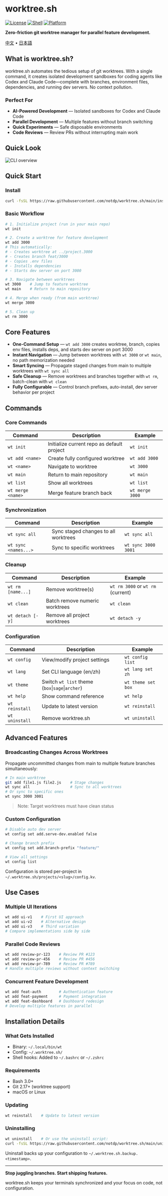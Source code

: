 # worktree.sh

[![License](https://img.shields.io/badge/license-AGPL--3.0-blue.svg?style=flat-square)](LICENSE)
[![Shell](https://img.shields.io/badge/shell-bash%203.0%2B-green.svg?style=flat-square)](https://www.gnu.org/software/bash/)
[![Platform](https://img.shields.io/badge/platform-macOS%20%7C%20Linux-lightgrey.svg?style=flat-square)](https://github.com/notdp/worktree.sh)

**Zero-friction git worktree manager for parallel feature development.**

[中文](README.zh-CN.md) • [日本語](README.ja.md)

## What is worktree.sh?

worktree.sh automates the tedious setup of git worktrees. With a single command, it creates isolated development sandboxes for coding agents like Codex and Claude Code—complete with branches, environment files, dependencies, and running dev servers. No context pollution.

### Perfect For

- **AI-Powered Development** — Isolated sandboxes for Codex and Claude Code
- **Parallel Development** — Multiple features without branch switching
- **Quick Experiments** — Safe disposable environments
- **Code Reviews** — Review PRs without interrupting main work

## Quick Look

![CLI overview](asset/worktree.sh.screenshot-1.png)

## Quick Start

### Install

```bash
curl -fsSL https://raw.githubusercontent.com/notdp/worktree.sh/main/install.sh | bash
```

### Basic Workflow

```bash
# 1. Initialize project (run in your main repo)
wt init

# 2. Create a worktree for feature development
wt add 3000
# This automatically:
# - Creates worktree at ../project.3000
# - Creates branch feat/3000
# - Copies .env files
# - Installs dependencies
# - Starts dev server on port 3000

# 3. Navigate between worktrees
wt 3000    # Jump to feature worktree
wt main    # Return to main repository

# 4. Merge when ready (from main worktree)
wt merge 3000

# 5. Clean up
wt rm 3000
```

## Core Features

- **One-Command Setup** — `wt add 3000` creates worktree, branch, copies env files, installs deps, and starts dev server on port 3000
- **Instant Navigation** — Jump between worktrees with `wt 3000` or `wt main`, no path memorization needed
- **Smart Syncing** — Propagate staged changes from main to multiple worktrees with `wt sync all`
- **Safe Cleanup** — Remove worktrees and branches together with `wt rm`, batch-clean with `wt clean`
- **Fully Configurable** — Control branch prefixes, auto-install, dev server behavior per project

## Commands

### Core Commands

| Command           | Description                                | Example         |
| ----------------- | ------------------------------------------ | --------------- |
| `wt init`         | Initialize current repo as default project | `wt init`       |
| `wt add <name>`   | Create fully configured worktree           | `wt add 3000`   |
| `wt <name>`       | Navigate to worktree                       | `wt 3000`       |
| `wt main`         | Return to main repository                  | `wt main`       |
| `wt list`         | Show all worktrees                         | `wt list`       |
| `wt merge <name>` | Merge feature branch back                  | `wt merge 3000` |

### Synchronization

| Command              | Description                          | Example             |
| -------------------- | ------------------------------------ | ------------------- |
| `wt sync all`        | Sync staged changes to all worktrees | `wt sync all`       |
| `wt sync <names...>` | Sync to specific worktrees           | `wt sync 3000 3001` |

### Cleanup

| Command           | Description                    | Example                           |
| ----------------- | ------------------------------ | --------------------------------- |
| `wt rm [name...]` | Remove worktree(s)             | `wt rm 3000` or `wt rm` (current) |
| `wt clean`        | Batch remove numeric worktrees | `wt clean`                        |
| `wt detach [-y]`  | Remove all project worktrees   | `wt detach -y`                    |

### Configuration

| Command        | Description                  | Example          |
| -------------- | ---------------------------- | ---------------- |
| `wt config`    | View/modify project settings | `wt config list` |
| `wt lang`      | Set CLI language (en/zh)     | `wt lang set zh` |
| `wt theme`     | Switch `wt list` theme (`box`\|`sage`\|`archer`) | `wt theme set box` |
| `wt help`      | Show command reference       | `wt help`        |
| `wt reinstall` | Update to latest version     | `wt reinstall`   |
| `wt uninstall` | Remove worktree.sh           | `wt uninstall`   |

## Advanced Features

### Broadcasting Changes Across Worktrees

Propagate uncommitted changes from main to multiple feature branches simultaneously:

```bash
# In main worktree
git add file1.js file2.js    # Stage changes
wt sync all                  # Sync to all worktrees
# Or sync to specific ones
wt sync 3000 3001
```

> Note: Target worktrees must have clean status

### Custom Configuration

```bash
# Disable auto dev server
wt config set add.serve-dev.enabled false

# Change branch prefix
wt config set add.branch-prefix "feature/"

# View all settings
wt config list
```

Configuration is stored per-project in `~/.worktree.sh/projects/<slug>/config.kv`.

## Use Cases

### Multiple UI Iterations

```bash
wt add ui-v1    # First UI approach
wt add ui-v2    # Alternative design
wt add ui-v3    # Third variation
# Compare implementations side by side
```

### Parallel Code Reviews

```bash
wt add review-pr-123    # Review PR #123
wt add review-pr-456    # Review PR #456
wt add review-pr-789    # Review PR #789
# Handle multiple reviews without context switching
```

### Concurrent Feature Development

```bash
wt add feat-auth        # Authentication feature
wt add feat-payment     # Payment integration
wt add feat-dashboard   # Dashboard redesign
# Develop multiple features in parallel
```

## Installation Details

### What Gets Installed

- Binary: `~/.local/bin/wt`
- Config: `~/.worktree.sh/`
- Shell hooks: Added to `~/.bashrc` or `~/.zshrc`

### Requirements

- Bash 3.0+
- Git 2.17+ (worktree support)
- macOS or Linux

### Updating

```bash
wt reinstall    # Update to latest version
```

### Uninstalling

```bash
wt uninstall    # Or use the uninstall script:
curl -fsSL https://raw.githubusercontent.com/notdp/worktree.sh/main/uninstall.sh | bash
```

Uninstall backs up your configuration to `~/.worktree.sh.backup.<timestamp>`.

---

**Stop juggling branches. Start shipping features.**

worktree.sh keeps your terminals synchronized and your focus on code, not configuration.
